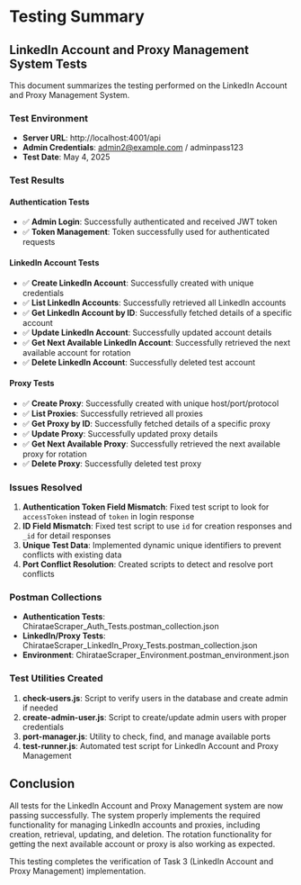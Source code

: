# Testing Summary

## LinkedIn Account and Proxy Management System Tests

This document summarizes the testing performed on the LinkedIn Account and Proxy Management System.

### Test Environment

- **Server URL**: http://localhost:4001/api
- **Admin Credentials**: admin2@example.com / adminpass123
- **Test Date**: May 4, 2025

### Test Results

#### Authentication Tests

- ✅ **Admin Login**: Successfully authenticated and received JWT token
- ✅ **Token Management**: Token successfully used for authenticated requests

#### LinkedIn Account Tests

- ✅ **Create LinkedIn Account**: Successfully created with unique credentials
- ✅ **List LinkedIn Accounts**: Successfully retrieved all LinkedIn accounts
- ✅ **Get LinkedIn Account by ID**: Successfully fetched details of a specific account
- ✅ **Update LinkedIn Account**: Successfully updated account details
- ✅ **Get Next Available LinkedIn Account**: Successfully retrieved the next available account for rotation
- ✅ **Delete LinkedIn Account**: Successfully deleted test account

#### Proxy Tests

- ✅ **Create Proxy**: Successfully created with unique host/port/protocol
- ✅ **List Proxies**: Successfully retrieved all proxies
- ✅ **Get Proxy by ID**: Successfully fetched details of a specific proxy
- ✅ **Update Proxy**: Successfully updated proxy details
- ✅ **Get Next Available Proxy**: Successfully retrieved the next available proxy for rotation
- ✅ **Delete Proxy**: Successfully deleted test proxy

### Issues Resolved

1. **Authentication Token Field Mismatch**: Fixed test script to look for `accessToken` instead of `token` in login response
2. **ID Field Mismatch**: Fixed test script to use `id` for creation responses and `_id` for detail responses
3. **Unique Test Data**: Implemented dynamic unique identifiers to prevent conflicts with existing data
4. **Port Conflict Resolution**: Created scripts to detect and resolve port conflicts

### Postman Collections

- **Authentication Tests**: ChirataeScraper_Auth_Tests.postman_collection.json
- **LinkedIn/Proxy Tests**: ChirataeScraper_LinkedIn_Proxy_Tests.postman_collection.json
- **Environment**: ChirataeScraper_Environment.postman_environment.json

### Test Utilities Created

1. **check-users.js**: Script to verify users in the database and create admin if needed
2. **create-admin-user.js**: Script to create/update admin users with proper credentials
3. **port-manager.js**: Utility to check, find, and manage available ports
4. **test-runner.js**: Automated test script for LinkedIn Account and Proxy Management

## Conclusion

All tests for the LinkedIn Account and Proxy Management system are now passing successfully. The system properly implements the required functionality for managing LinkedIn accounts and proxies, including creation, retrieval, updating, and deletion. The rotation functionality for getting the next available account or proxy is also working as expected.

This testing completes the verification of Task 3 (LinkedIn Account and Proxy Management) implementation.
